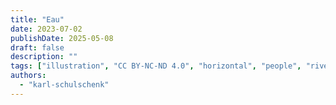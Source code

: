```yaml
---
title: "Eau"
date: 2023-07-02
publishDate: 2025-05-08
draft: false
description: ""
tags: ["illustration", "CC BY-NC-ND 4.0", "horizontal", "people", "river", "animals"]
authors:
  - "karl-schulschenk"
---
```


